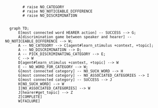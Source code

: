             # raise NO_CATEGORY
            # raise NO_NOTICEABLE_DIFFERENCE
            # raise NO_DISCRIMINATION

```mermaid

  graph TD;
      E[most connected word HEARER action] -- SUCCESS --> G;
      A[discrimination game between speaker and hearer] -- NO_NOTICEABLE_DIFFERENCE --> W;
      A -- NO_CATEGORY --> C[agent#learn_stimulus +context, +topic];
      A -- NO_DISCRIMINATION --> D;
      A -- PICK_DISCRIMINATING_CATEGORY --> E;
      C --> W
      D[agent#learn_stimulus +context, +topic] --> W
      E -- NO_WORD_FOR_CATEGORY --> W;
      G[most connected category] -- NO_SUCH_WORD --> H
      G[most connected category] -- NO_ASSOCIATED_CATEGORIES --> I
      G[most connected category] -- SUCCESS --> J
      H[NO_SUCH_WORD] --> W
      I[NO_ASSOCIATED_CATEGORIES] --> W
      J[hearer#get_topic] --> Z
      Z[COMPLETE]
      W[FAILURE]
```
